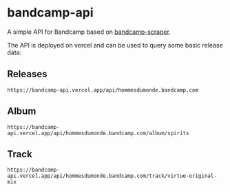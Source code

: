# bandcamp-api

A simple API for Bandcamp based on [bandcamp-scraper](https://github.com/masterT/bandcamp-scraper).

The API is deployed on vercel and can be used to query some basic release data:

## Releases

```text
https://bandcamp-api.vercel.app/api/hommesdumonde.bandcamp.com
```

## Album

```text
https://bandcamp-api.vercel.app/api/hommesdumonde.bandcamp.com/album/spirits
```

## Track

```text
https://bandcamp-api.vercel.app/api/hommesdumonde.bandcamp.com/track/virtue-original-mix
```
